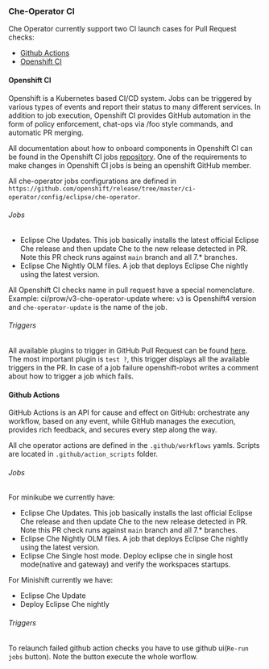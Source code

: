 ### Che-Operator CI
Che Operator currently support two CI launch cases for Pull Request checks:
  - [Github Actions](https://github.com/eclipse/che-operator/actions)
  - [Openshift CI](https://prow.ci.openshift.org/?job=*che*operator*)

#### Openshift CI

Openshift is a Kubernetes based CI/CD system. Jobs can be triggered by various types of events and report their status to many different services. In addition to job execution, Openshift CI provides GitHub automation in the form of policy enforcement, chat-ops via /foo style commands, and automatic PR merging.

All documentation about how to onboard components in Openshift CI can be found in the Openshift CI jobs [repository](https://github.com/openshift/release). One of the requirements to make changes in Openshift CI jobs is being an openshift GitHub member.

All che-operator jobs configurations are defined in `https://github.com/openshift/release/tree/master/ci-operator/config/eclipse/che-operator`.

###### Jobs
- Eclipse Che Updates. This job basically installs the latest official Eclipse Che release and then update Che to the new release detected in PR. Note this PR check runs against `main` branch and all 7.* branches.
- Eclipse Che Nightly OLM files. A job that deploys Eclipse Che nightly using the latest version.

All Openshift CI checks name in pull request have a special nomenclature. Example: ci/prow/v3-che-operator-update where: `v3` is Openshift4 version and `che-operator-update` is the name of the job.

###### Triggers
All available plugins to trigger in GitHub Pull Request can be found [here](https://github.com/openshift/release/blob/master/core-services/prow/02_config/_plugins.yaml#L3607). The most important plugin is `test ?`, this trigger displays all the available triggers in the PR. 
In case of a job failure openshift-robot writes a comment about how to trigger a job which fails.

#### Github Actions

GitHub Actions is an API for cause and effect on GitHub: orchestrate any workflow, based on any event, while GitHub manages the execution, provides rich feedback, and secures every step along the way.

All che operator actions are defined in the `.github/workflows` yamls. Scripts are located in `.github/action_scripts` folder. 

###### Jobs
For minikube we currently have:
- Eclipse Che Updates. This job basically installs the last official Eclipse Che release and then update Che to the new release detected in PR. Note this PR check runs against `main` branch and all 7.* branches.
- Eclipse Che Nightly OLM files. A job that deploys Eclipse Che nightly using the latest version.
- Eclipse Che Single host mode. Deploy eclipse che in single host mode(native and gateway) and verify the workspaces startups.

For Minishift currently we have:
- Eclipse Che Update
- Deploy Eclipse Che nightly

###### Triggers
To relaunch failed github action checks you have to use github ui(`Re-run jobs` button). Note the button execute the whole worflow.
